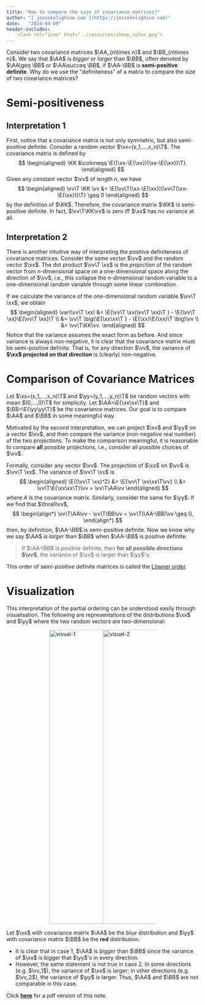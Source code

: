 ```yaml
---
title: "How to compare the size of covariance matrices?"
author: "[`jessekelighine.com`](https://jessekelighine.com)"
date:   "2024-04-09"
header-includes:
	<link rel="icon" href="../resources/sheep_color.png">
---
```


$$
\DeclareMathOperator{\E}{\text{\textrm{\textbf{E}}}}
\DeclareMathOperator{\var}{\text{\textrm{\textbf{Var}}}}
\newcommand{\given}[1][]{\,#1|\,}
\newcommand{\iidto}{\overset{\text{\scriptsize iid}}{\sim}}
\newcommand{\dto}{\overset{d}{\longrightarrow}}
\newcommand{\pto}{\overset{p}{\longrightarrow}}
\newcommand{\symbT}{\top}
\newcommand{\T}{^{\symbT}}
\newcommand{\inv}{^{-1}}
\newcommand{\invT}{^{-\symbT}}
%%
\newcommand{\xx}{\boldsymbol{x}}
\newcommand{\yy}{\boldsymbol{y}}
\newcommand{\vv}{\mathbf{v}}
\newcommand{\KK}{\mathbf{K}}
\newcommand{\BB}{\mathbf{B}}
\renewcommand{\AA}{\mathbf{A}}
$$

Consider two covariance matrices $\AA_{n\times n}$ and $\BB_{n\times n}$.
We say that $\AA$ is *bigger* or *larger* than $\BB$,
often denoted by $\AA\geq \BB$ or $\AA\succeq \BB$,
if $\AA-\BB$ is **semi-positive definite**.
Why do we use the "definiteness" of a matrix to compare the size of two covariance matrices?

# Semi-positiveness

## Interpretation 1

First, notice that a covariance matrix is not only symmetric,
but also semi-positive definite.
Consider a random vector $\xx=(x_1,...,x_n)\T$.
The covariance matrix is defined by
$$
\begin{aligned}
\KK &\coloneqq \E{(\xx-\E{\xx})(\xx-\E{\xx})\T}.
\end{aligned}
$$
Given any constant vector $\vv$ of length $n$, we have
$$
\begin{aligned}
\vv\T \KK \vv &= \E{\vv\T(\xx-\E{\xx})(\vv\T(\xx-\E{\xx}))\T} \geq 0
\end{aligned}
$$
by the definition of $\KK$.
Therefore, the covariance matrix $\KK$ is semi-positive definite.
In fact, $\vv\T\KK\vv$ is zero iff $\xx$ has no variance at all.

## Interpretation 2

There is another intuitive way of interpreting the positive definiteness of covariance matrices.
Consider the same vector $\vv$ and the random vector $\xx$.
The dot product $\vv\T \xx$ is the *projection* of the random vector from $n$-dimensional
space on a one-dimensional space along the direction of $\vv$, i.e.,
this collapse the $n$-dimensional random variable to a one-dimensional random variable through some linear combination.

If we calculate the variance of the one-dimensional random variable $\vv\T \xx$, we obtain
$$
\begin{aligned}
\var(\vv\T \xx)
&= \E{\vv\T \xx(\vv\T \xx)\T } - \E{\vv\T \xx}\E{\vv\T \xx}\T  \\
&= \vv\T \big(\E{\xx\xx\T } - \E{\xx}\E{\xx}\T \big)\vv \\
&= \vv\T\KK\vv.
\end{aligned}
$$
Notice that the variance assumes the exact form as before.
And since variance is always non-negative,
it is clear that the covariance matrix must be semi-positive definite.
That is, for any direction $\vv$,
the variance of **$\xx$ projected on that direction** is (clearly) non-negative.

# Comparison of Covariance Matrices

Let $\xx=(x_1,...,x_n)\T$ and $\yy=(y_1,...,y_n)\T$ be random vectors with mean $(0,...,0)\T$ for simplicity.
Let $\AA=\E{\xx\xx\T}$ and $\BB=\E{\yy\yy\T}$ be the covariance matrices.
Our goal is to compare $\AA$ and $\BB$ in some meaningful way.

Motivated by the second interpretation,
we can project $\xx$ and $\yy$ on a vector $\vv$,
and then compare the variance (non-negative real number) of the two projections.
To make the comparison meaningful,
it is reasonable to compare **all** possible projections,
i.e., consider all possible choices of $\vv$.

Formally, consider any vector $\vv$.
The projection of $\xx$ on $\vv$ is $\vv\T \xx$.
The variance of $\vv\T \xx$ is 
$$
\begin{aligned}
\E{(\vv\T \xx)^2}
&= \E{\vv\T \xx\xx\T\vv} \\
&= \vv\T\E{\xx\xx\T}\vv
= \vv\T\AA\vv
\end{aligned}
$$
where $A$ is the covariance matrix.
Similarly, consider the same for $\yy$.
If we find that $\forall\vv$,
$$
\begin{align*}
\vv\T\AA\vv - \vv\T\BB\vv
= \vv\T(\AA-\BB)\vv
\geq 0,
\end{align*}
$$
then, by definition, $\AA-\BB$ is semi-positive definite.
Now we know why we say $\AA$ is *larger* than $\BB$ when $\AA-\BB$ is positive definite:

> If $\AA-\BB$ is positive definite,
> then **for all possible directions $\vv$**,
> the variance of $\xx$ is larger than $\yy$'s.

This order of semi-positive definite matrices is called the [Löwner order](https://en.wikipedia.org/wiki/Loewner_order).

# Visualization

This interpretation of the partial ordering can be understood easily through visualisation.
The following are representations of the distributions $\xx$ and $\yy$ where the
two random vectors are two-dimensional:

<div style="clear: both; display: table; margin: auto;">
<div class="column" style="float: left; margin: auto;">
<img
src="./figures/visual-1.svg"
alt="visual-1"
style="
max-width: 10em;
width: 80vw;
display: block;
margin: auto;
"
/>
</div>
<div class="column" style="float: left; margin: auto;">
<img
src="./figures/visual-2.svg"
alt="visual-2"
style="
max-width: 10em;
width: 80vw;
display: block;
margin: auto;
"
/>
</div>
</div>

Let $\xx$ with covariance matrix $\AA$ be the *blue* distribution and $\yy$ with
covariance matrix $\BB$ be the **red** distribution.

- It is clear that in case 1, $\AA$ is *bigger* than $\BB$ since the variance of $\xx$ is
  bigger that $\yy$'s in every direction.
- However, the same statement is not true in case 2.
  In some directions (e.g. $\vv_1$), the variance of $\xx$ is larger;
  in other directions (e.g. $\vv_2$), the variance of $\yy$ is larger.
  Thus, $\AA$ and $\BB$ are not comparable in this case.

Click [**here**](./pdf-version/covariance-matrix.pdf) for a pdf version of this note.

